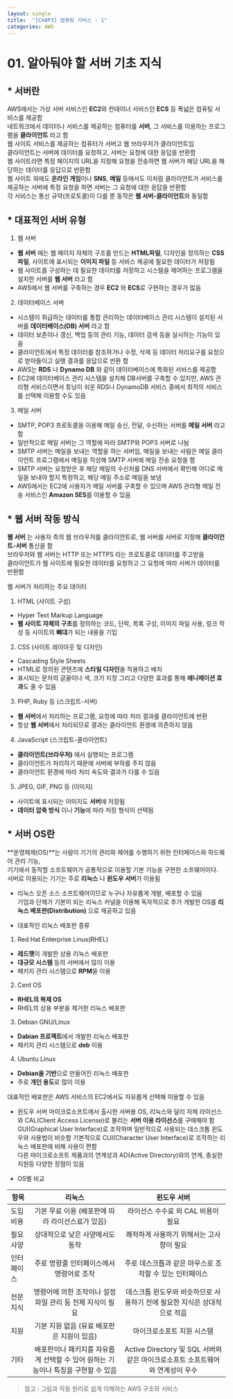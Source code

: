 ```yaml
---
layout: single
title:  "[CHAP3] 컴퓨팅 서비스 - 1"
categories: AWS
---
```


# 01. 알아둬야 할 서버 기초 지식

## * 서버란

AWS에서는 가상 서버 서비스인 **EC2**와 컨테이너 서비스인 **ECS** 등 폭넓은 컴퓨팅 서비스를 제공함  
네트워크에서 데이터나 서비스를 제공하는 컴퓨터를 **서버**, 그 서비스를 이용하는 프로그램을 **클라이언트** 라고 함  
웹 사이트 서비스를 제공하는 컴퓨터가 서버고 웹 브라우저가 클라이언트임  
클라이언트는 서버에 데이터를 요청하고, 서버는 요청에 대한 응답을 반환함  
웹 사이트라면 특정 페이지의 URL을 지정해 요청을 전송하면 웹 서버가 해당 URL을 해당하는 데이터를 응답으로 반환함  
웹 사이트 외에도 **온라인 게임**이나 **SNS**, **메일** 등에서도 이처럼 클라이언트가 서비스를 제공하는 서버에 특정 요청을 하면 서버는 그 요청에 대한 응답을 반환함  
각 서비스는 통신 규약(프로토콜)이 다를 뿐 동작은 **웹 서버-클라이언트**와 동일함  


## * 대표적인 서버 유형

1. 웹 서버
  - **웹 서버** 에는 웹 페이지 자체의 구조를 만드는 **HTML파일**, 디자인을 정의하는 **CSS파일**, 사이트에 표시되는 **이미지 파일** 등 서비스 제공에 필요한 데이터가 저장됨  
  - 웹 사이트를 구성하는 데 필요한 데이터를 저장하고 시스템을 제어하는 프로그램을 설치한 서버를 **웹 서버** 라고 함  
  - AWS에서 웹 서버를 구축하는 경우 **EC2** 와 **ECS**로 구현하는 경우가 많음  

2. 데이터베이스 서버
  - 시스템이 취급하는 데이터를 통합 관리하는 데이터베이스 관리 시스템이 설치된 서버를 **데이터베이스(DB) 서버** 라고 함  
  - 데이터 보존이나 갱신, 백업 등의 관리 기능, 데이터 검색 등을 실시하는 기능이 있음  
  - 클라이언트에서 특정 데이터를 참조하거나 수정, 삭제 등 데이터 처리요구를 요청으로 받아들이고 실행 결과를 응답으로 반환 함
  - AWS는 **RDS** 나 **Dynamo DB** 와 같이 데이터베이스에 특화된 서비스를 제공함
  - EC2에 데이터베이스 관리 시스템을 설치해 DB서버를 구축할 수 있지만, AWS 관리형 서비스이면서 튜닝이 쉬운 RDS나 DynamoDB 서비스 중에서 최적의 서비스를 선택해 이용할 수도 있음

3. 메일 서버
  - SMTP, POP3 프로토콜을 이용해 메일 송신, 전달, 수신하는 서버를 **메일 서버** 라고 함
  - 일반적으로 메일 서버는 그 역할에 따라 SMTP와 POP3 서버로 나뉨
  - SMTP 서버는 메일을 보내는 역할을 하는 서버임, 메일을 보내는 사람은 메일 클라이언트 프로그램에서 메일을 작성해 SMTP 서버에 메일 전송 요청을 함
  - SMTP 서버는 요청받은 후 해당 메일의 수신처를 DNS 서버에서 확인해 어디로 메일을 보내야 할지 특정하고, 해당 메일 주소로 메일을 보냄
  - AWS에서는 EC2에 사용자가 메일 서버를 구축할 수 있으며 AWS 관리형 메일 전송 서비스인 **Amazon SES**를 이용할 수 있음


## * 웹 서버 작동 방식

**웹 서버** 는 사용자 측의 웹 브라우저를 클라이언트로, 웹 서버를 서버로 지정해 **클라이언트-서버** 통신을 함  
브라우저와 웹 서버는 HTTP 또는 HTTPS 라는 프로토콜로 데이터를 주고받음  
클라이언트가 웹 사이트에 필요한 데이터를 요청하고 그 요청에 따라 서버가 데이터를 반환함  

웹 서버가 처리하는 주요 데이터
1. HTML (사이트 구성)
  - Hyper Text Markup Language
  - **웹 사이트 자체의 구조**를 정의하는 코드, 단락, 목록 구성, 이미지 파일 사용, 링크 작성 등 사이트의 **뼈대**가 되는 내용을 기입  

2. CSS (사이트 레이아웃 및 디자인)
  - Cascading Style Sheets
  - HTML로 정의된 콘텐츠에 **스타일 디자인**을 적용하고 배치
  - 표시되는 문자의 글꼴이나 색, 크기 지정 그리고 다양한 효과를 통해 **애니메이션 효과**도 줄 수 있음

3. PHP, Ruby 등 (스크립트-서버)
  - **웹 서버**에서 처리하는 프로그램, 요청에 따라 처리 결과를 클라이언트에 반환  
  - 항상 **웹 서버**에서 처리되므로 결과는 클라이언트 환경에 의존하지 않음

4. JavaScript (스크립트-클라이언트)
  - **클라이언트(브라우저)** 에서 실행되는 프로그램
  - 클라이언트가 처리하기 때문에 서버에 부하를 주지 않음
  - 클라이언트 환경에 따라 처리 속도와 결과가 다를 수 있음

5. JPEG, GIF, PNG 등 (이미지)
  - 사이트에 표시되는 이미지도 **서버**에 저장됨
  - **데이터 압축 방식** 이나 **기능**에 따라 저장 형식이 선택됨


## * 서버 OS란

**운영체제(OS)**는 사람이 기기의 관리와 제어를 수행하기 위한 인터페이스와 하드웨어 관리 기능,  
기기에서 동작할 소프트웨어가 공통적으로 이용할 기본 기능을 구현한 소프웨어이다.  
서버로 이용되는 기기는 주로 **리눅스** 나 **윈도우 서버**가 이용됨

* 리눅스
오픈 소스 소프트웨어이므로 누구나 자유롭게 개발, 배포할 수 있음  
기업과 단체가 기본이 되는 리눅스 커널을 이용해 독자적으로 추가 개발한 OS를 **리눅스 배포판(Distribution)** 으로 제공하고 있음  

* 대표적인 리눅스 배포판 종류
1. Red Hat Enterprise Linux(RHEL)
  - **레드햇**이 개발한 상용 리눅스 배포판
  - **대규모 시스템** 등의 서버에서 많이 이용
  - 패키지 관리 시스템으로 **RPM**을 이용

2. Cent OS
  - **RHEL의 복제 OS**
  - RHEL의 상용 부분을 제거한 리눅스 배포판

3. Debian GNU/Linux
  - **Dabian 프로젝트**에서 개발한 리눅스 배포판
  - 패키지 관리 시스템으로 **deb** 이용

4. Ubuntu Linux
  - **Debian을 기반**으로 만들어진 리눅스 배포판
  - 주로 **개인 용도**로 많이 이용

대표적인 배포판은 AWS 서비스의 EC2에서도 자유롭게 선택해 이용할 수 있음  

* 윈도우 서버
마이크로소프트에서 출시한 서버용 OS, 리눅스와 달리 자체 라이선스와 CAL(Client Access License)로 불리는 **서버 이용 라이선스**를 구매해야 함  
GUI(Graphical User Interface)로 조작하며 일반적으로 사용되는 데스크톱 윈도우와 사용법이 비슷함 
기본적으로 CUI(Character User Interface)로 조작하는 리눅스 배포판에 비해 사용이 편함  
다른 마이크로소프트 제품과의 연계성과 AD(Active Directory)와의 연계, 충실한 지원등 다양한 장점이 있음  

* OS별 비교

|항목|리눅스|윈도우 서버|
|---|:---:|:---:|
|도입 비용|기본 무료 이용 (배포판에 따라 라이선스료가 있음)|라이선스 수수료 외 CAL 비용이 필요|
|필요 사양|상대적으로 낮은 사양에서도 동작|쾌적하게 사용하기 위해서는 고사향이 필요|
|인터페이스|주로 명령줄 인터페이스에서 명령어로 조작|주로 데스크톱과 같은 마우스로 조작할 수 있는 인터페이스|
|전문지식|명령어에 의한 조작이나 설정 파일 관리 등 전제 지식이 필요|데스크톱 윈도우와 비슷하므로 사용하기 전에 필요한 지식은 상대적으로 적음|
|지원|기본 지원 없음 (유료 배포판은 지원이 있음)|마이크로소프트 지원 시스템|
|기타|배포판이나 패키지를 자유롭게 선택할 수 있어 원하는 기능이나 특징을 구현할 수 있음|Active Directory 및 SQL 서버와 같은 마이크로소프트 소프트웨어와 연계성이 우수|



> 참고 : 그림과 작동 원리로 쉽게 이해하는 AWS 구조와 서비스